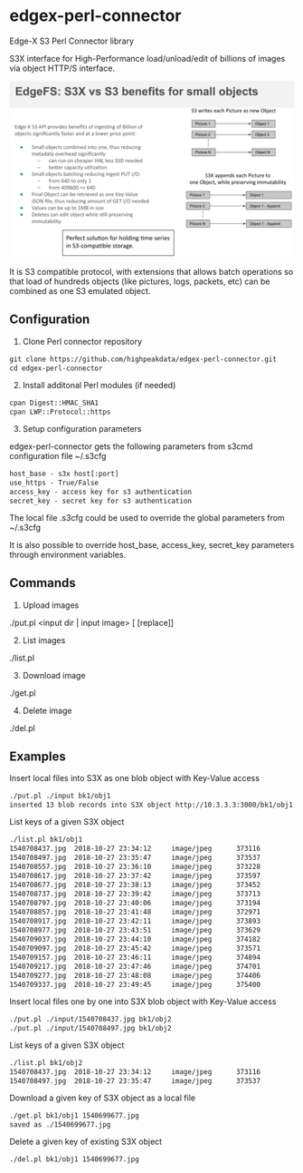 # edgex-perl-connector
Edge-X S3 Perl Connector library

S3X interface for High-Performance load/unload/edit of billions of images
via object HTTP/S interface.

<p align="center">
  <img src="https://github.com/Nexenta/edgex-perl-connector/raw/master/edgefs-s3x-kv-benefits.png?raw=true" alt="edgefs-s3x-kv-benefits.png"/>
</p>

It is S3 compatible protocol, with extensions that allows batch operations
so that load of hundreds objects (like pictures, logs, packets, etc) can be
combined as one S3 emulated object.

## Configuration

1. Clone Perl connector repository

```
git clone https://github.com/highpeakdata/edgex-perl-connector.git
cd edgex-perl-connector
```

2. Install additonal Perl modules (if needed)

```
cpan Digest::HMAC_SHA1
cpan LWP::Protocol::https
```

3. Setup configuration parameters

edgex-perl-connector gets the following parameters from s3cmd configuration file ~/.s3cfg

```
host_base - s3x host[:port]
use_https - True/False 
access_key - access key for s3 authentication
secret_key - secret key for s3 authentication
```

The local file .s3cfg could be used to override the global parameters from ~/.s3cfg

It is also possible to override host_base, access_key, secret_key parameters through environment variables.

## Commands

1. Upload images

./put.pl <input dir | input image> <target s3x path> [<content type> [replace]]
  
2. List images

./list.pl <s3x path>

3. Download image

./get.pl  <s3x path> <image name>
  
4. Delete image

./del.pl  <s3x path> <image name>
  

## Examples

Insert local files into S3X as one blob object with Key-Value access

```
./put.pl ./input bk1/obj1
inserted 13 blob records into S3X object http://10.3.3.3:3000/bk1/obj1
```

List keys of a given S3X object

```
./list.pl bk1/obj1
1540708437.jpg  2018-10-27 23:34:12     image/jpeg      373116
1540708497.jpg  2018-10-27 23:35:47     image/jpeg      373537
1540708557.jpg  2018-10-27 23:36:10     image/jpeg      373228
1540708617.jpg  2018-10-27 23:37:42     image/jpeg      373597
1540708677.jpg  2018-10-27 23:38:13     image/jpeg      373452
1540708737.jpg  2018-10-27 23:39:42     image/jpeg      373713
1540708797.jpg  2018-10-27 23:40:06     image/jpeg      373194
1540708857.jpg  2018-10-27 23:41:48     image/jpeg      372971
1540708917.jpg  2018-10-27 23:42:11     image/jpeg      373893
1540708977.jpg  2018-10-27 23:43:51     image/jpeg      373629
1540709037.jpg  2018-10-27 23:44:10     image/jpeg      374182
1540709097.jpg  2018-10-27 23:45:42     image/jpeg      373571
1540709157.jpg  2018-10-27 23:46:11     image/jpeg      374894
1540709217.jpg  2018-10-27 23:47:46     image/jpeg      374701
1540709277.jpg  2018-10-27 23:48:08     image/jpeg      374406
1540709337.jpg  2018-10-27 23:49:45     image/jpeg      375400
```

Insert local files one by one into S3X blob object with Key-Value access

```
./put.pl ./input/1540708437.jpg bk1/obj2
./put.pl ./input/1540708497.jpg bk1/obj2
```

List keys of a given S3X object

```
./list.pl bk1/obj2
1540708437.jpg  2018-10-27 23:34:12     image/jpeg      373116
1540708497.jpg  2018-10-27 23:35:47     image/jpeg      373537
```

Download a given key of S3X object as a local file

```
./get.pl bk1/obj1 1540699677.jpg
saved as ./1540699677.jpg
```

Delete a given key of existing S3X object

```
./del.pl bk1/obj1 1540699677.jpg
```
